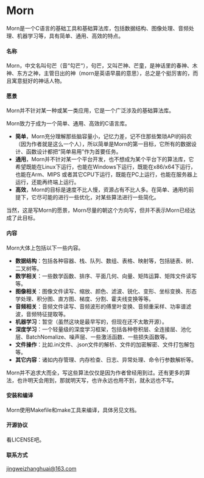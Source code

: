 # Morn
Morn是一个C语言的基础工具和基础算法库，包括数据结构、图像处理、音频处理、机器学习等，具有简单、通用、高效的特点。



#### 名称

Morn，中文名叫句芒（音“勾芒“），句芒，又叫芒神、芒童，是神话里的春神、木神、东方之神，主管日出的神（morn是英语早晨的意思），总之是个挺厉害的，而且寓意挺好的神话人物。



#### 愿景

Morn并不针对某一种或某一类应用，它是一个广泛涉及的基础算法库。

Morn致力于成为一个简单、通用、高效的C语言库。

* **简单**，Morn充分理解那些脑容量小，记忆力差，记不住那些繁琐API的码农（因为作者就是这么一个人），所以简单是Morn的第一目标，它所有的数据设计、函数设计都把“简单易用”作为首要任务。
* **通用**，Morn并不针对某一个平台开发，也不想成为某个平台下的算法库，它希望既能在Linux下运行，也能在Windows下运行，既能在x86/x64下运行，也能在Arm、MIPS 或者其它CPU下运行，既能在PC上运行，也能在服务器上运行，还能再终端上运行。
* **高效**，Morn的目标是速度不比人慢，资源占有不比人多。在简单、通用的前提下，它尽可能的进行一些优化，对某些算法进行一些简化。

当然，这是写Morn的愿景，Morn尽量的朝这个方向写，但并不表示Morn已经达成了此目标。



#### 内容

Morn大体上包括以下一些内容。

* **数据结构**：包括各种容器、栈、队列、数组、表格、映射等，包括链表、树、二叉树等。
* **数学相关**：一些数学函数、排序、平面几何、向量、矩阵运算、矩阵文件读写等。
* **图像相关**：图像文件读写、缩放、颜色、滤波、锐化、变形、坐标变换、形态学处理、积分图、直方图、梯度、分割、霍夫线变换等等。
* **音频相关**：音频文件读写、音频波形的傅里叶变换、音频重采样、功率谱滤波，音频特征提取等。
* **机器学习**：暂空（虽然这块是最早写的，但现在还不太敢开源）。
* **深度学习**：一个轻量级的深度学习框架，包括各种卷积层、全连接层、池化层、BatchNomalize、噪声层、一些激活函数、一些损失函数等。
* **文件操作**：比如.ini文件、.json文件的解析、文件的加密解密、文件打包解包等。
* **其它内容**：诸如内存管理、内存检查、日志、异常处理、命令行参数解析等。

Morn并不追求大而全，写这些算法仅仅是因为作者曾经用到过。还有更多的算法，也许明天会用到，那就明天写，也许永远也用不到，就永远也不写。



#### 安装和编译

Morn使用Makefile和make工具来编译，具体另见文档。



#### 开源协议

看LICENSE吧。



#### 联系方式

jingweizhanghuai@163.com







